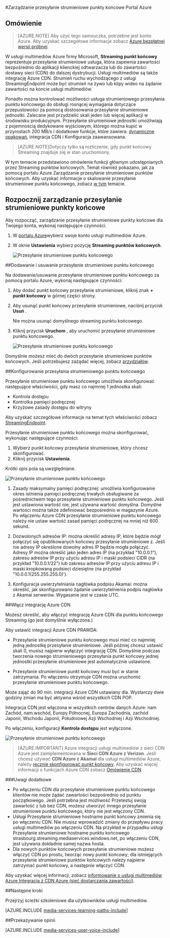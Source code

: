 <properties 
    pageTitle="Zarządzanie przesyłanie strumieniowe punkty końcowe Portal Azure | Microsoft Azure" 
    description="W tym temacie przedstawiono sposoby zarządzania przesyłanie strumieniowe punkty końcowe Portal Azure." 
    services="media-services" 
    documentationCenter="" 
    authors="Juliako" 
    writer="juliako" 
    manager="erikre" 
    editor=""/>

<tags 
    ms.service="media-services" 
    ms.workload="media" 
    ms.tgt_pltfrm="na" 
    ms.devlang="na" 
    ms.topic="article" 
    ms.date="10/24/2016"
    ms.author="juliako"/>


#<a name="manage-streaming-endpoints-with-the-azure-portal"></a>Zarządzanie przesyłanie strumieniowe punkty końcowe Portal Azure

## <a name="overview"></a>Omówienie

> [AZURE.NOTE] Aby użyć tego samouczka, potrzebne jest konto Azure. Aby uzyskać szczegółowe informacje zobacz [Azure bezpłatnej wersji próbnej](https://azure.microsoft.com/pricing/free-trial/). 

W usługi multimediów Azure firmy Microsoft, **Streaming punkt końcowy** reprezentuje przesyłanie strumieniowe usługa, która zapewnia zawartości bezpośrednio do aplikacji klienckiej odtwarzacza lub do zawartości dostawy sieci (CDN) do dalszej dystrybucji. Usługi multimediów są także integrację Azure CDN. Strumień ruchu wychodzącego z usługi StreamingEndpoint może być strumień na żywo lub klipy wideo na żądanie zawartości na koncie usługi multimediów.

Ponadto można kontrolować możliwości usługa strumieniowego przesyłania punktu końcowego do obsługi rosnącej wymagania dotyczące przepustowości za pomocą dostosowania przesyłanie strumieniowe jednostki. Zalecane jest przydzielić skali jeden lub więcej aplikacji w środowisku produkcyjnym. Przesyłanie strumieniowe jednostki umożliwiają z pojemnością dedykowane wyjściowym, którego można kupić w przyrostach 200 MB/s i dodatkowe funkcje, które zawiera: [dynamiczne opakowań](media-services-dynamic-packaging-overview.md), integracja CDN i Konfiguracja zaawansowana.

>[AZURE.NOTE]Dotyczy tylko są rozliczenie, gdy punkt końcowy Streaming znajduje się w stan uruchomiony.

W tym temacie przedstawiono omówienie funkcji głównym udostępnianych przez Streaming punktów końcowych. Temat również pokazano, jak za pomocą portalu Azure Zarządzanie przesyłanie strumieniowe punktów końcowych. Aby uzyskać informacje o skalowanie przesyłanie strumieniowe punktu końcowego, zobacz [w tym](media-services-portal-scale-streaming-endpoints.md) temacie.

## <a name="start-managing-streaming-endpoints"></a>Rozpocznij zarządzanie przesyłanie strumieniowe punkty końcowe

Aby rozpocząć, zarządzanie przesyłanie strumieniowe punkty końcowe dla Twojego konta, wykonaj następujące czynności.

1. W [portalu Azure](https://portal.azure.com/)wybierz swoje konto usługi multimediów Azure.
2. W oknie **Ustawienia** wybierz pozycję **Streaming punktów końcowych**.

    ![Przesyłanie strumieniowe punktu końcowego](./media/media-services-portal-manage-streaming-endpoints/media-services-manage-streaming-endpoints1.png)

##<a name="adddelete-a-streaming-endpoint"></a>Dodawanie i usuwanie przesyłanie strumieniowe punktu końcowego

Na dodawanie/usuwanie przesyłanie strumieniowe punktu końcowego za pomocą portalu Azure, wykonaj następujące czynności:

1. Aby dodać punkt końcowy przesyłanie strumieniowe, kliknij znak **+ punkt końcowy** w górnej części strony. 
2. Aby usunąć punkt końcowy przesyłanie strumieniowe, naciśnij przycisk **Usuń** . 

    Nie można usunąć domyślnego streaming punktu końcowego.
2. Kliknij przycisk **Uruchom** , aby uruchomić przesyłanie strumieniowe punktu końcowego.

    ![Przesyłanie strumieniowe punktu końcowego](./media/media-services-portal-manage-streaming-endpoints/media-services-manage-streaming-endpoints2.png)

Domyślnie możesz mieć do dwóch przesyłanie strumieniowe punktów końcowych. Jeśli potrzebujesz zażądać więcej, zobacz [przydziałów](media-services-quotas-and-limitations.md).
    
##<a id="configure_streaming_endpoints"></a>Konfigurowanie przesyłania strumieniowego punktu końcowego

Przesyłanie strumieniowe punktu końcowego umożliwia skonfigurować następujące właściwości, gdy masz co najmniej 1 jednostka skali: 

- Kontrola dostępu
- Kontrolka pamięci podręcznej
- Krzyżowe zasady dostępu do witryny

Aby uzyskać szczegółowe informacje na temat tych właściwości zobacz [StreamingEndpoint](https://msdn.microsoft.com/library/azure/dn783468.aspx).

Przesyłanie strumieniowe punktu końcowego można skonfigurować, wykonując następujące czynności:

1. Wybierz punkt końcowy przesyłanie strumieniowe, który chcesz skonfigurować.
1. Kliknij przycisk **Ustawienia**.
  
Krótki opis pola są uwzględniane.

![Przesyłanie strumieniowe punktu końcowego](./media/media-services-portal-manage-streaming-endpoints/media-services-manage-streaming-endpoints4.png)
  
1. Zasady maksymalny pamięci podręcznej: umożliwia konfigurowanie okres istnienia pamięci podręcznej trwałych obsługiwane za pośrednictwem tego przesyłanie strumieniowe punktu końcowego. Jeśli jest ustawiona wartość nie, jest używana wartość domyślna. Domyślne wartości można także zdefiniować bezpośrednio w magazynie Azure. Po włączeniu Azure CDN przesyłanie strumieniowe punktu końcowego należy nie ustaw wartość zasad pamięci podręcznej na mniej niż 600 sekund.  

2. Dozwolonych adresów IP: można określić adresy IP, które będzie mógł połączyć się opublikowanych końcowy przesyłanie strumieniowe z. Jeśli nie adresy IP określone dowolny adres IP będzie mogła połączyć. Adresy IP można określić jako jeden adres IP (na przykład "10.0.0.1"), zakresu adresów IP przy użyciu adresu IP i maski podsieci CIDR (na przykład "10.0.0.1/22") lub zakresu adresów IP przy użyciu adresu IP i maski kropkowaną podsieci dziesiętne (na przykład "10.0.0.1(255.255.255.0)').

3. Konfiguracja uwierzytelniania nagłówka podpisu Akamai: można określić, jak skonfigurowano żądanie uwierzytelnienia podpis nagłówka z Akamai serwerów. Wygasanie jest w czasie UTC.



##<a id="enable_cdn"></a>Włącz integrację Azure CDN

Możesz określić, aby włączyć integrację Azure CDN dla punktu końcowego Streaming (go jest domyślnie wyłączona.)

Aby ustawić integracji Azure CDN PRAWDA:

- Przesyłanie strumieniowe punktu końcowego musi mieć co najmniej jedną jednostkę przesyłanie strumieniowe. Jeśli później chcesz ustawić skali 0, musisz najpierw wyłączyć integrację CDN. Domyślnie podczas tworzenia nowego strumieniowego przesyłania punkt końcowy jednej jednostki przesyłanie strumieniowe jest automatycznie ustawione.

- Przesyłanie strumieniowe punkt końcowy musi być w stanie zatrzymania. Po włączeniu otrzymuje CDN można uruchomić przesyłanie strumieniowe punktu końcowego. 

Może zająć do 90 min. integracji Azure CDN ustawiany dla.  Wystarczy dwie godziny zmian ma być aktywna wśród wszystkich CDN POP.

Integracja CDN jest włączona w wszystkich centrów danych Azure: nam Zachód, nam wschód, Europy Północnej, Europa Zachodnia, zachód Japonii, Wschodu Japonii, Południowej Azji Wschodniej i Azji Wschodniej.

Po włączeniu, konfiguracji **Kontrola dostępu** jest wyłączone.

![Przesyłanie strumieniowe punktu końcowego](./media/media-services-portal-manage-streaming-endpoints/media-services-manage-streaming-endpoints5.png)

>[AZURE.IMPORTANT] Azure integracji usługi multimediów z sieci CDN Azure jest zaimplementowana w **Sieci CDN Azure z Verizon**.  Jeśli chcesz używać **CDN Azure z Akamai** dla usługi multimediów Azure, należy [ręcznie skonfigurować punkt końcowy](../cdn/cdn-create-new-endpoint.md).  Aby uzyskać więcej informacji o funkcjach Azure CDN zobacz [Omówienie CDN](../cdn/cdn-overview.md).

###<a name="additional-considerations"></a>Uwagi dodatkowe

- Po włączeniu CDN dla przesyłanie strumieniowe punktu końcowego klientów nie może żądać zawartości bezpośrednio od punktu początkowego. Jeśli potrzebna jest możliwość Przetestuj swoją zawartość z lub bez CDN, możesz utworzyć innego przesyłanie strumieniowe punktu końcowego, który nie jest włączony CDN.
- Usługi Przesyłanie strumieniowe hostname punkt końcowy zmienia się po włączeniu CDN. Nie musisz wprowadzić zmiany do przepływu pracy usługi multimediów po włączeniu CDN. Na przykład w przypadku usługi Przesyłanie strumieniowe hostname punktu końcowego strasbourg.streaming.mediaservices.windows.net, po włączeniu CDN, jest używana dokładnie samej nazwa hosta.
- Dla nowych punktów końcowych przesyłanie strumieniowe możesz włączyć CDN po prostu, tworząc nowy punkt końcowy; dla istniejących przesyłanie strumieniowe punktów końcowych należy najpierw zatrzymać punkt końcowy, a następnie włączyć CDN.
 

Aby uzyskać więcej informacji, zobacz [informowanie o usługi multimediów Azure Integracja z CDN Azure (sieć dostarczania zawartości)](http://azure.microsoft.com/blog/2015/03/17/announcing-azure-media-services-integration-with-azure-cdn-content-delivery-network/).


##<a name="next-steps"></a>Następne kroki

Przejrzyj ścieżki szkoleniowe dla użytkowników usługi multimediów.

[AZURE.INCLUDE [media-services-learning-paths-include](../../includes/media-services-learning-paths-include.md)]

##<a name="provide-feedback"></a>Przekazywanie opinii

[AZURE.INCLUDE [media-services-user-voice-include](../../includes/media-services-user-voice-include.md)]
 
